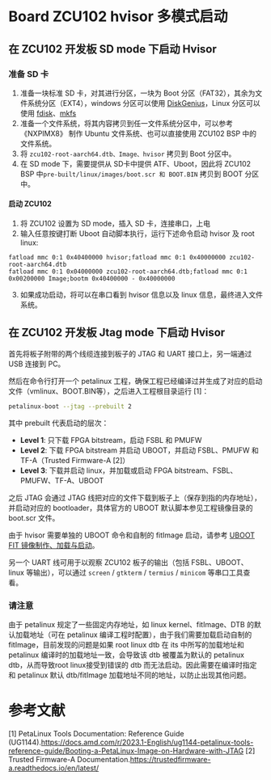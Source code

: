 # Board ZCU102 hvisor 多模式启动
## 在 ZCU102 开发板 SD mode 下启动 Hvisor 
### 准备 SD 卡
1. 准备一块标准 SD 卡，对其进行分区，一块为 Boot 分区（FAT32），其余为文件系统分区（EXT4），windows 分区可以使用 [DiskGenius](https://www.diskgenius.cn/download.php)，Linux 分区可以使用 [fdisk](https://www.cnblogs.com/renshengdezheli/p/13941563.html)、[mkfs](https://blog.csdn.net/linkedin_35878439/article/details/82020925)
2. 准备一个文件系统，将其内容拷贝到任一文件系统分区中，可以参考 《NXPIMX8》 制作 Ubuntu 文件系统、也可以直接使用 ZCU102 BSP 中的文件系统。
3. 将 ```zcu102-root-aarch64.dtb、Image、hvisor``` 拷贝到 Boot 分区中。
4. 在 SD mode 下，需要提供从 SD卡中提供 ATF、Uboot，因此将 ZCU102 BSP 中```pre-built/linux/images/boot.scr 和 BOOT.BIN``` 拷贝到 BOOT 分区中。
#### 启动 ZCU102
1. 将 ZCU102 设置为 SD mode，插入 SD 卡，连接串口，上电
2. 输入任意按键打断 Uboot 自动脚本执行，运行下述命令启动 hvisor 及 root linux: 
```
fatload mmc 0:1 0x40400000 hvisor;fatload mmc 0:1 0x40000000 zcu102-root-aarch64.dtb
fatload mmc 0:1 0x04000000 zcu102-root-aarch64.dtb;fatload mmc 0:1 0x00200000 Image;bootm 0x40400000 - 0x40000000
```
3. 如果成功启动，将可以在串口看到 hvisor 信息以及 linux 信息，最终进入文件系统。

## 在 ZCU102 开发板 Jtag mode 下启动 Hvisor


首先将板子附带的两个线缆连接到板子的 JTAG 和 UART 接口上，另一端通过 USB 连接到 PC。

然后在命令行打开一个 petalinux 工程，确保工程已经编译过并生成了对应的启动文件（vmlinux、BOOT.BIN等），之后进入工程根目录运行 [1]：

```bash
petalinux-boot --jtag --prebuilt 2
```

其中 prebuilt 代表启动的层次：

- **Level 1**: 只下载 FPGA bitstream，启动 FSBL 和 PMUFW
- **Level 2**: 下载 FPGA bitstream 并启动 UBOOT，并启动 FSBL、PMUFW 和 TF-A（Trusted Firmware-A [2]）
- **Level 3**: 下载并启动 linux，并加载或启动 FPGA bitstream、FSBL、PMUFW、TF-A、UBOOT

之后 JTAG 会通过 JTAG 线把对应的文件下载到板子上（保存到指的内存地址），并启动对应的 bootloader，具体官方的 UBOOT 默认脚本参见工程镜像目录的 boot.scr 文件。

由于 hvisor 需要单独的 UBOOT 命令和自制的 fitImage 启动，请参考 [UBOOT FIT 镜像制作、加载与启动](../../chap02/subchap01/UbootFitImage-ZCU102.md)。

另一个 UART 线可用于以观察 ZCU102 板子的输出（包括 FSBL、UBOOT、linux 等输出），可以通过 `screen` / `gtkterm` / `termius` / `minicom` 等串口工具查看。

<div class="warning">
    <h3>请注意</h3>
    <p> 由于 petalinux 规定了一些固定内存地址，如 linux kernel、fitImage、DTB 的默认加载地址（可在 petalinux 编译工程时配置），由于我们需要加载启动自制的 fitImage，目前发现的问题是如果 root linux dtb 在 its 中所写的加载地址和 petalinux 编译时的加载地址一致，会导致该 dtb 被覆盖为默认的 petalinux dtb，从而导致root linux接受到错误的 dtb 而无法启动。因此需要在编译时指定和 petalinux 默认 dtb/fitImage 加载地址不同的地址，以防止出现其他问题。
</div>

# 参考文献

[1] PetaLinux Tools Documentation: Reference Guide (UG1144).<https://docs.amd.com/r/2023.1-English/ug1144-petalinux-tools-reference-guide/Booting-a-PetaLinux-Image-on-Hardware-with-JTAG>
[2] Trusted Firmware-A Documentation.<https://trustedfirmware-a.readthedocs.io/en/latest/>